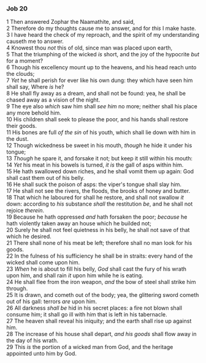 ### Job 20

1 Then answered Zophar the Naamathite, and said,  
2 Therefore do my thoughts cause me to answer, and for *this* I make haste.  
3 I have heard the check of my reproach, and the spirit of my understanding causeth me to answer.  
4 Knowest thou *not* this of old, since man was placed upon earth,  
5 That the triumphing of the wicked *is* short, and the joy of the hypocrite *but* for a moment?  
6 Though his excellency mount up to the heavens, and his head reach unto the clouds;  
7 *Yet* he shall perish for ever like his own dung: they which have seen him shall say, Where *is* he?  
8 He shall fly away as a dream, and shall not be found: yea, he shall be chased away as a vision of the night.  
9 The eye also *which* saw him shall *see him* no more; neither shall his place any more behold him.  
10 His children shall seek to please the poor, and his hands shall restore their goods.  
11 His bones are full *of the sin* of his youth, which shall lie down with him in the dust.  
12 Though wickedness be sweet in his mouth, *though* he hide it under his tongue;  
13 *Though* he spare it, and forsake it not; but keep it still within his mouth:  
14 *Yet* his meat in his bowels is turned, *it is* the gall of asps within him.  
15 He hath swallowed down riches, and he shall vomit them up again: God shall cast them out of his belly.  
16 He shall suck the poison of asps: the viper's tongue shall slay him.  
17 He shall not see the rivers, the floods, the brooks of honey and butter.  
18 That which he laboured for shall he restore, and shall not swallow *it* down: according to *his* substance *shall* the restitution *be*, and he shall not rejoice *therein*.  
19 Because he hath oppressed *and* hath forsaken the poor; *because* he hath violently taken away an house which he builded not;  
20 Surely he shall not feel quietness in his belly, he shall not save of that which he desired.  
21 There shall none of his meat be left; therefore shall no man look for his goods.  
22 In the fulness of his sufficiency he shall be in straits: every hand of the wicked shall come upon him.  
23 *When* he is about to fill his belly, *God* shall cast the fury of his wrath upon him, and shall rain *it* upon him while he is eating.  
24 He shall flee from the iron weapon, *and* the bow of steel shall strike him through.  
25 It is drawn, and cometh out of the body; yea, the glittering sword cometh out of his gall: terrors *are* upon him.  
26 All darkness *shall be* hid in his secret places: a fire not blown shall consume him; it shall go ill with him that is left in his tabernacle.  
27 The heaven shall reveal his iniquity; and the earth shall rise up against him.  
28 The increase of his house shall depart, *and his goods* shall flow away in the day of his wrath.  
29 This *is* the portion of a wicked man from God, and the heritage appointed unto him by God.  
